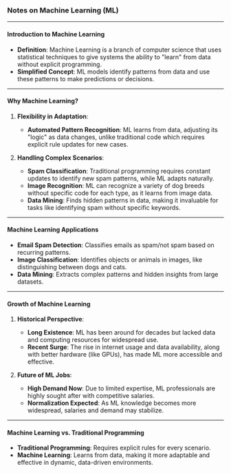 ### Notes on Machine Learning (ML)

---

#### **Introduction to Machine Learning**
- **Definition**: Machine Learning is a branch of computer science that uses statistical techniques to give systems the ability to "learn" from data without explicit programming.
- **Simplified Concept**: ML models identify patterns from data and use these patterns to make predictions or decisions.

---

#### **Why Machine Learning?**
1. **Flexibility in Adaptation**:
   - **Automated Pattern Recognition**: ML learns from data, adjusting its "logic" as data changes, unlike traditional code which requires explicit rule updates for new cases.

2. **Handling Complex Scenarios**:
   - **Spam Classification**: Traditional programming requires constant updates to identify new spam patterns, while ML adapts naturally.
   - **Image Recognition**: ML can recognize a variety of dog breeds without specific code for each type, as it learns from image data.
   - **Data Mining**: Finds hidden patterns in data, making it invaluable for tasks like identifying spam without specific keywords.

---

#### **Machine Learning Applications**
- **Email Spam Detection**: Classifies emails as spam/not spam based on recurring patterns.
- **Image Classification**: Identifies objects or animals in images, like distinguishing between dogs and cats.
- **Data Mining**: Extracts complex patterns and hidden insights from large datasets.

---

#### **Growth of Machine Learning**
1. **Historical Perspective**:
   - **Long Existence**: ML has been around for decades but lacked data and computing resources for widespread use.
   - **Recent Surge**: The rise in internet usage and data availability, along with better hardware (like GPUs), has made ML more accessible and effective.

2. **Future of ML Jobs**:
   - **High Demand Now**: Due to limited expertise, ML professionals are highly sought after with competitive salaries.
   - **Normalization Expected**: As ML knowledge becomes more widespread, salaries and demand may stabilize.

---

#### **Machine Learning vs. Traditional Programming**
- **Traditional Programming**: Requires explicit rules for every scenario.
- **Machine Learning**: Learns from data, making it more adaptable and effective in dynamic, data-driven environments.